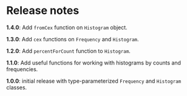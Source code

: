 # Release notes


**1.4.0**:  Add `fromCex` function on `Histogram` object.

**1.3.0**: Add `cex` functions on `Frequency` and `Histogram`.

**1.2.0**: Add `percentForCount` function to `Histogram`.

**1.1.0**: Add useful functions for working with histograms by counts and frequencies.

**1.0.0**: initial release with type-parameterized `Frequency` and `Histogram` classes.
